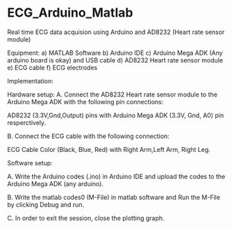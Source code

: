 # ECG_Arduino_Matlab
Real time ECG data acquision using Arduino and AD8232 (Heart rate sensor module)

Equipment:
a) MATLAB Software
b) Arduino IDE
c) Arduino Mega ADK (Any arduino board is okay) and USB cable
d) AD8232 Heart rate sensor module
e) ECG cable
f) ECG electrodes

Implementation:

Hardware setup:
A. Connect the AD8232 Heart rate sensor module to the Arduino Mega ADK with the following pin connections:

AD8232 (3.3V,Gnd,Output) pins with Arduino Mega ADK (3.3V, Gnd, A0) pin resperctively.       
          
B. Connect the ECG cable with the following connection:

ECG Cable Color (Black, Blue, Red) with Right Arm,Left Arm, Right Leg. 

Software setup:

A. Write the Arduino codes (.ino) in Arduino IDE and upload the codes to the Arduino Mega ADK (any arduino).

B. Write the matlab codes0 (M-File) in matlab software and Run the M-File by clicking Debug and run.

C. In order to exit the session, close the plotting graph.
